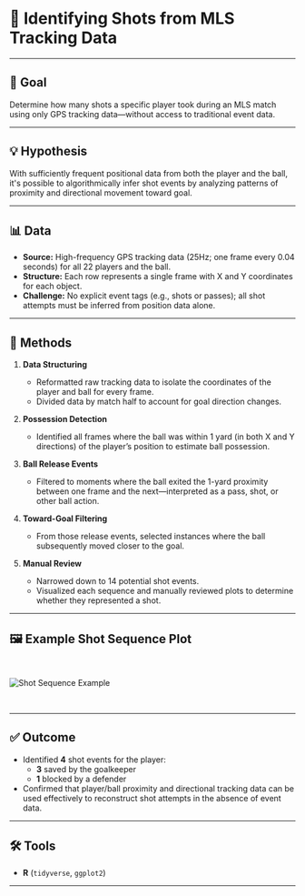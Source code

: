 # 🎯 Identifying Shots from MLS Tracking Data

---

## 🎯 Goal

Determine how many shots a specific player took during an MLS match using only GPS tracking data—without access to traditional event data.

---

## 💡 Hypothesis

With sufficiently frequent positional data from both the player and the ball, it's possible to algorithmically infer shot events by analyzing patterns of proximity and directional movement toward goal.

---

## 📊 Data

- **Source:** High-frequency GPS tracking data (25Hz; one frame every 0.04 seconds) for all 22 players and the ball.
- **Structure:** Each row represents a single frame with X and Y coordinates for each object.
- **Challenge:** No explicit event tags (e.g., shots or passes); all shot attempts must be inferred from position data alone.

---

## 🧠 Methods

1. **Data Structuring**
   - Reformatted raw tracking data to isolate the coordinates of the player and ball for every frame.
   - Divided data by match half to account for goal direction changes.

2. **Possession Detection**
   - Identified all frames where the ball was within 1 yard (in both X and Y directions) of the player’s position to estimate ball possession.

3. **Ball Release Events**
   - Filtered to moments where the ball exited the 1-yard proximity between one frame and the next—interpreted as a pass, shot, or other ball action.

4. **Toward-Goal Filtering**
   - From those release events, selected instances where the ball subsequently moved closer to the goal.

5. **Manual Review**
   - Narrowed down to 14 potential shot events.
   - Visualized each sequence and manually reviewed plots to determine whether they represented a shot.

---

## 🖼️ Example Shot Sequence Plot

&nbsp;

![Shot Sequence Example](Visuals/Shot1.png)

&nbsp;

---

## ✅ Outcome

- Identified **4** shot events for the player:
  - **3** saved by the goalkeeper
  - **1** blocked by a defender
- Confirmed that player/ball proximity and directional tracking data can be used effectively to reconstruct shot attempts in the absence of event data.

---

## 🛠️ Tools

- **R** (`tidyverse`, `ggplot2`)

---
